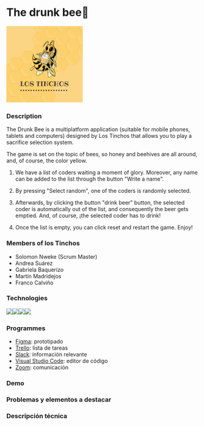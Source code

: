 # The drunk bee:beers:
<img src=".\img\avispa-lostinchos.png" width="200" height="200">


### Description

The Drunk Bee is a multiplatform application (suitable for mobile phones, tablets and computers) designed by Los Tinchos that allows you to play a sacrifice selection system.

The game is set on the topic of bees, so honey and beehives are all around, and, of course, the color yellow.

1) We have a list of coders waiting a moment of glory. Moreover, any name can be added to the list through the button "Write a name".

2) By pressing "Select random", one of the coders is randomly selected. 

3) Afterwards, by clicking the button "drink beer" button, the selected coder is automatically out of the list, and consequently the beer gets emptied. And, of course, ¡the selected coder has to drink!

4) Once the list is empty, you can click reset and restart the game. Enjoy!

### Members of los Tinchos
- Solomon Nweke (Scrum Master) 
- Andrea Suárez 
- Gabriela Baquerizo 
- Martín Madridejos 
- Franco Calviño 


### Technologies
<img src="https://img.icons8.com/color/48/000000/javascript.png"/><img src="https://img.icons8.com/color/48/000000/html-5--v1.png"/><img src="https://img.icons8.com/color/48/000000/css3.png"/><img src="https://img.icons8.com/fluent/48/000000/github.png"/>


### Programmes
- [Figma][webFigma]: prototipado
- [Trello][webTrello]: lista de tareas
- [Slack][webSlack]: información relevante
- [Visual Studio Code][webVisual]: editor de código
- [Zoom][webZoom]: comunicación

### Demo

### Problemas y elementos a destacar

### Descripción técnica 


<!-- links -->
[webFigma]: figma.com
[webTrello]: trello.com
[webSlack]: trello.com
[webVisual]: https://visualstudio.microsoft.com/es/
[webZoom]: zoom.com
